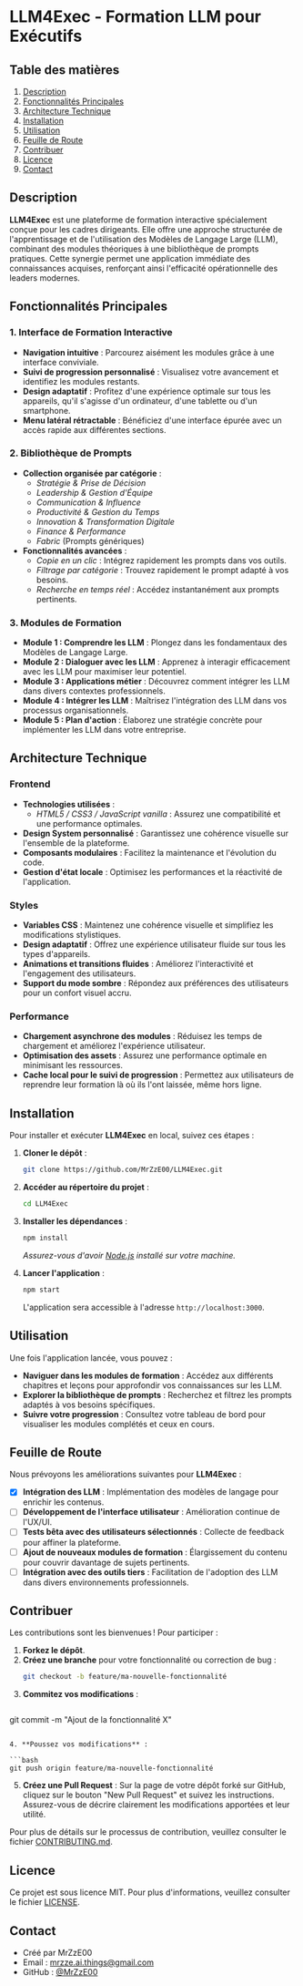# LLM4Exec - Formation LLM pour Exécutifs

## Table des matières

1. [Description](#description)
2. [Fonctionnalités Principales](#fonctionnalités-principales)
3. [Architecture Technique](#architecture-technique)
4. [Installation](#installation)
5. [Utilisation](#utilisation)
6. [Feuille de Route](#feuille-de-route)
7. [Contribuer](#contribuer)
8. [Licence](#licence)
9. [Contact](#contact)

## Description

**LLM4Exec** est une plateforme de formation interactive spécialement conçue pour les cadres dirigeants. Elle offre une approche structurée de l'apprentissage et de l'utilisation des Modèles de Langage Large (LLM), combinant des modules théoriques à une bibliothèque de prompts pratiques. Cette synergie permet une application immédiate des connaissances acquises, renforçant ainsi l'efficacité opérationnelle des leaders modernes.

## Fonctionnalités Principales

### 1. Interface de Formation Interactive

- **Navigation intuitive** : Parcourez aisément les modules grâce à une interface conviviale.
- **Suivi de progression personnalisé** : Visualisez votre avancement et identifiez les modules restants.
- **Design adaptatif** : Profitez d'une expérience optimale sur tous les appareils, qu'il s'agisse d'un ordinateur, d'une tablette ou d'un smartphone.
- **Menu latéral rétractable** : Bénéficiez d'une interface épurée avec un accès rapide aux différentes sections.

### 2. Bibliothèque de Prompts

- **Collection organisée par catégorie** :
  - *Stratégie & Prise de Décision*
  - *Leadership & Gestion d'Équipe*
  - *Communication & Influence*
  - *Productivité & Gestion du Temps*
  - *Innovation & Transformation Digitale*
  - *Finance & Performance*
  - *Fabric* (Prompts génériques)
- **Fonctionnalités avancées** :
  - *Copie en un clic* : Intégrez rapidement les prompts dans vos outils.
  - *Filtrage par catégorie* : Trouvez rapidement le prompt adapté à vos besoins.
  - *Recherche en temps réel* : Accédez instantanément aux prompts pertinents.

### 3. Modules de Formation

- **Module 1 : Comprendre les LLM** : Plongez dans les fondamentaux des Modèles de Langage Large.
- **Module 2 : Dialoguer avec les LLM** : Apprenez à interagir efficacement avec les LLM pour maximiser leur potentiel.
- **Module 3 : Applications métier** : Découvrez comment intégrer les LLM dans divers contextes professionnels.
- **Module 4 : Intégrer les LLM** : Maîtrisez l'intégration des LLM dans vos processus organisationnels.
- **Module 5 : Plan d'action** : Élaborez une stratégie concrète pour implémenter les LLM dans votre entreprise.

## Architecture Technique

### Frontend

- **Technologies utilisées** :
  - *HTML5 / CSS3 / JavaScript vanilla* : Assurez une compatibilité et une performance optimales.
- **Design System personnalisé** : Garantissez une cohérence visuelle sur l'ensemble de la plateforme.
- **Composants modulaires** : Facilitez la maintenance et l'évolution du code.
- **Gestion d'état locale** : Optimisez les performances et la réactivité de l'application.

### Styles

- **Variables CSS** : Maintenez une cohérence visuelle et simplifiez les modifications stylistiques.
- **Design adaptatif** : Offrez une expérience utilisateur fluide sur tous les types d'appareils.
- **Animations et transitions fluides** : Améliorez l'interactivité et l'engagement des utilisateurs.
- **Support du mode sombre** : Répondez aux préférences des utilisateurs pour un confort visuel accru.

### Performance

- **Chargement asynchrone des modules** : Réduisez les temps de chargement et améliorez l'expérience utilisateur.
- **Optimisation des assets** : Assurez une performance optimale en minimisant les ressources.
- **Cache local pour le suivi de progression** : Permettez aux utilisateurs de reprendre leur formation là où ils l'ont laissée, même hors ligne.

## Installation

Pour installer et exécuter **LLM4Exec** en local, suivez ces étapes :

1. **Cloner le dépôt** :
   ```bash
   git clone https://github.com/MrZzE00/LLM4Exec.git
   ```
2. **Accéder au répertoire du projet** :
   ```bash
   cd LLM4Exec
   ```
3. **Installer les dépendances** :
   ```bash
   npm install
   ```
   *Assurez-vous d'avoir [Node.js](https://nodejs.org/) installé sur votre machine.*

4. **Lancer l'application** :
   ```bash
   npm start
   ```
   L'application sera accessible à l'adresse `http://localhost:3000`.

## Utilisation

Une fois l'application lancée, vous pouvez :

- **Naviguer dans les modules de formation** : Accédez aux différents chapitres et leçons pour approfondir vos connaissances sur les LLM.
- **Explorer la bibliothèque de prompts** : Recherchez et filtrez les prompts adaptés à vos besoins spécifiques.
- **Suivre votre progression** : Consultez votre tableau de bord pour visualiser les modules complétés et ceux en cours.

## Feuille de Route

Nous prévoyons les améliorations suivantes pour **LLM4Exec** :

- [x] **Intégration des LLM** : Implémentation des modèles de langage pour enrichir les contenus.
- [ ] **Développement de l'interface utilisateur** : Amélioration continue de l'UX/UI.
- [ ] **Tests bêta avec des utilisateurs sélectionnés** : Collecte de feedback pour affiner la plateforme.
- [ ] **Ajout de nouveaux modules de formation** : Élargissement du contenu pour couvrir davantage de sujets pertinents.
- [ ] **Intégration avec des outils tiers** : Facilitation de l'adoption des LLM dans divers environnements professionnels.

## Contribuer

Les contributions sont les bienvenues ! Pour participer :

1. **Forkez le dépôt**.
2. **Créez une branche** pour votre fonctionnalité ou correction de bug :
   ```bash
   git checkout -b feature/ma-nouvelle-fonctionnalité
   ```
3. **Commitez vos modifications** :
   ```bash
git commit -m "Ajout de la fonctionnalité X"
```

4. **Poussez vos modifications** :

```bash
git push origin feature/ma-nouvelle-fonctionnalité
```

5. **Créez une Pull Request** : Sur la page de votre dépôt forké sur GitHub, cliquez sur le bouton "New Pull Request" et suivez les instructions. Assurez-vous de décrire clairement les modifications apportées et leur utilité.

Pour plus de détails sur le processus de contribution, veuillez consulter le fichier [CONTRIBUTING.md](./CONTRIBUTING.md).

## Licence

Ce projet est sous licence MIT. Pour plus d'informations, veuillez consulter le fichier [LICENSE](./LICENSE).

## Contact
- Créé par MrZzE00
- Email : mrzze.ai.things@gmail.com
- GitHub : [@MrZzE00](https://github.com/MrZzE00)
